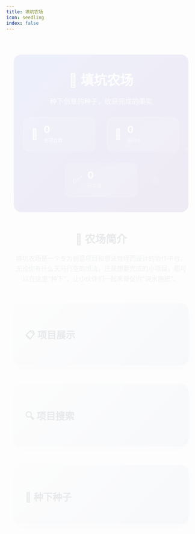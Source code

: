```yaml
---
title: 填坑农场
icon: seedling
index: false
---
```


<div class="farm-container">
  <div class="farm-header">
    <h1>🌱 填坑农场</h1>
    <p class="farm-subtitle">种下创意的种子，收获完成的果实</p>
    <div class="farm-stats">
      <div class="stat-card">
        <div class="stat-icon">🌱</div>
        <div class="stat-info">
          <div class="stat-number" id="total-projects">0</div>
          <div class="stat-label">总项目数</div>
        </div>
      </div>
      <div class="stat-card">
        <div class="stat-icon">🚀</div>
        <div class="stat-info">
          <div class="stat-number" id="active-projects">0</div>
          <div class="stat-label">进行中</div>
        </div>
      </div>
      <div class="stat-card">
        <div class="stat-icon">✅</div>
        <div class="stat-info">
          <div class="stat-number" id="completed-projects">0</div>
          <div class="stat-label">已完成</div>
        </div>
      </div>
    </div>
  </div>

  <div class="farm-intro">
    <h2>🎯 农场简介</h2>
    <p>填坑农场是一个专为创意项目和想法管理而设计的协作平台。无论你有什么天马行空的想法，还是想要完成的小项目，都可以在这里"种下"，让小伙伴们一起来督促你"浇水施肥"。</p>
  </div>

  <div class="section">
    <h2>📋 项目展示</h2>
    <ProjectList />
  </div>

  <div class="section">
    <h2>🔍 项目搜索</h2>
    <ProjectSearch />
  </div>

  <div class="section">
    <h2>🌱 种下种子</h2>
    <ProjectSubmitForm />
  </div>
</div>

<style>
.farm-container {
  max-width: 1200px;
  margin: 0 auto;
  padding: 20px;
}

.farm-header {
  text-align: center;
  margin-bottom: 50px;
  padding: 40px 20px;
  background: linear-gradient(135deg, #667eea 0%, #764ba2 100%);
  border-radius: 20px;
  color: white;
  position: relative;
  overflow: hidden;
}

.farm-header::before {
  content: '';
  position: absolute;
  top: 0;
  left: 0;
  right: 0;
  bottom: 0;
  background: url('data:image/svg+xml,<svg xmlns="http://www.w3.org/2000/svg" viewBox="0 0 100 100"><circle cx="20" cy="20" r="2" fill="rgba(255,255,255,0.1)"/><circle cx="80" cy="30" r="1.5" fill="rgba(255,255,255,0.1)"/><circle cx="40" cy="70" r="1" fill="rgba(255,255,255,0.1)"/><circle cx="90" cy="80" r="2.5" fill="rgba(255,255,255,0.1)"/><circle cx="10" cy="60" r="1.5" fill="rgba(255,255,255,0.1)"/></svg>');
  animation: float 20s infinite linear;
}

@keyframes float {
  0% { transform: translateY(0px); }
  50% { transform: translateY(-10px); }
  100% { transform: translateY(0px); }
}

.farm-header h1 {
  margin: 0 0 15px 0;
  font-size: 2.5em;
  font-weight: 700;
  position: relative;
  z-index: 1;
}

.farm-subtitle {
  font-size: 1.3em;
  margin-bottom: 30px;
  opacity: 0.9;
  position: relative;
  z-index: 1;
}

.farm-stats {
  display: flex;
  justify-content: center;
  gap: 30px;
  flex-wrap: wrap;
  position: relative;
  z-index: 1;
}

.stat-card {
  background: rgba(255,255,255,0.15);
  backdrop-filter: blur(10px);
  border: 1px solid rgba(255,255,255,0.2);
  border-radius: 15px;
  padding: 20px;
  display: flex;
  align-items: center;
  gap: 15px;
  min-width: 150px;
  transition: all 0.3s ease;
}

.stat-card:hover {
  background: rgba(255,255,255,0.25);
  transform: translateY(-5px);
}

.stat-icon {
  font-size: 2em;
}

.stat-info {
  text-align: left;
}

.stat-number {
  font-size: 1.8em;
  font-weight: bold;
  line-height: 1;
}

.stat-label {
  font-size: 0.9em;
  opacity: 0.8;
  margin-top: 5px;
}

.farm-intro {
  margin-bottom: 50px;
  text-align: center;
}

.farm-intro h2 {
  color: #2c3e50;
  margin-bottom: 20px;
  font-size: 2em;
}

.farm-intro p {
  color: #7f8c8d;
  font-size: 1.2em;
  line-height: 1.6;
  max-width: 800px;
  margin: 0 auto 40px auto;
}

.features-grid {
  display: grid !important;
  grid-template-columns: repeat(auto-fit, minmax(250px, 1fr)) !important;
  gap: 25px !important;
  margin: 40px 0 !important;
  padding: 0 !important;
}

.feature-card {
  background: white !important;
  padding: 30px 20px !important;
  border-radius: 15px !important;
  box-shadow: 0 5px 20px rgba(0,0,0,0.1) !important;
  transition: all 0.3s ease !important;
  border: 2px solid transparent !important;
  text-align: center !important;
  display: block !important;
}

.feature-card:hover {
  transform: translateY(-5px) !important;
  box-shadow: 0 10px 30px rgba(0,0,0,0.15) !important;
  border-color: #27ae60 !important;
}

.feature-icon {
  font-size: 3em !important;
  margin-bottom: 15px !important;
  display: block !important;
}

.feature-card h3 {
  color: #2c3e50 !important;
  margin: 10px 0 !important;
  font-size: 1.3em !important;
  font-weight: bold !important;
}

.feature-card p {
  color: #7f8c8d !important;
  line-height: 1.5 !important;
  margin: 0 !important;
  font-size: 1em !important;
}

.section {
  margin-bottom: 50px;
  padding: 30px;
  background: linear-gradient(135deg, #f5f7fa 0%, #c3cfe2 100%);
  border-radius: 20px;
  box-shadow: 0 10px 30px rgba(0,0,0,0.1);
  position: relative;
  overflow: hidden;
}

.section::before {
  content: '';
  position: absolute;
  top: -50%;
  left: -50%;
  width: 200%;
  height: 200%;
  background: radial-gradient(circle, rgba(255,255,255,0.1) 1px, transparent 1px);
  background-size: 20px 20px;
  animation: backgroundMove 30s linear infinite;
}

@keyframes backgroundMove {
  0% { transform: translate(0, 0); }
  100% { transform: translate(20px, 20px); }
}

.section h2 {
  color: #2c3e50;
  margin-bottom: 25px;
  font-size: 1.8em;
  display: flex;
  align-items: center;
  gap: 10px;
  position: relative;
  z-index: 1;
}

.section > * {
  position: relative;
  z-index: 1;
}

/* 添加一些动画效果 */
.farm-container {
  animation: fadeInUp 0.8s ease-out;
}

@keyframes fadeInUp {
  from {
    opacity: 0;
    transform: translateY(30px);
  }
  to {
    opacity: 1;
    transform: translateY(0);
  }
}

.feature-card {
  animation: fadeInUp 0.6s ease-out;
  animation-fill-mode: both;
}

.feature-card:nth-child(1) { animation-delay: 0.1s; }
.feature-card:nth-child(2) { animation-delay: 0.2s; }
.feature-card:nth-child(3) { animation-delay: 0.3s; }
.feature-card:nth-child(4) { animation-delay: 0.4s; }

@media (max-width: 768px) {
  .farm-container {
    padding: 10px;
  }
  
  .farm-header {
    padding: 30px 15px;
    margin-bottom: 30px;
  }
  
  .farm-header h1 {
    font-size: 2em;
  }
  
  .farm-subtitle {
    font-size: 1.1em;
  }
  
  .farm-stats {
    gap: 15px;
  }
  
  .stat-card {
    min-width: 120px;
    padding: 15px;
  }
  
  .stat-number {
    font-size: 1.5em;
  }
  
  .features-grid {
    grid-template-columns: 1fr;
    gap: 20px;
  }
  
  .section {
    padding: 20px 15px;
    margin-bottom: 30px;
  }
  
  .section h2 {
    font-size: 1.5em;
  }
}

/* 添加实时统计更新功能 */
.stat-number {
  transition: all 0.3s ease;
}

.stat-number.updating {
  transform: scale(1.2);
  color: #27ae60;
}
</style>

<script>
// 实时更新统计数据
function updateStats() {
  const projects = JSON.parse(localStorage.getItem('farmProjects') || '[]');
  const totalElement = document.getElementById('total-projects');
  const activeElement = document.getElementById('active-projects');
  const completedElement = document.getElementById('completed-projects');
  
  if (totalElement) {
    totalElement.textContent = projects.length;
    totalElement.classList.add('updating');
    setTimeout(() => totalElement.classList.remove('updating'), 300);
  }
  
  if (activeElement) {
    const activeCount = projects.filter(p => p.status === '进行中').length;
    activeElement.textContent = activeCount;
    activeElement.classList.add('updating');
    setTimeout(() => activeElement.classList.remove('updating'), 300);
  }
  
  if (completedElement) {
    const completedCount = projects.filter(p => p.status === '已完成').length;
    completedElement.textContent = completedCount;
    completedElement.classList.add('updating');
    setTimeout(() => completedElement.classList.remove('updating'), 300);
  }
}

// 页面加载时更新统计
document.addEventListener('DOMContentLoaded', updateStats);

// 监听项目添加事件
window.addEventListener('projectAdded', updateStats);

// 定期更新统计（以防其他地方修改了数据）
setInterval(updateStats, 5000);
</script>
